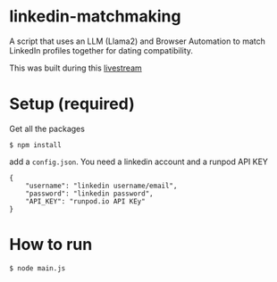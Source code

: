 # linkedin-matchmaking
A script that uses an LLM (Llama2) and Browser Automation to match LinkedIn profiles together for dating compatibility.

This was built during this [livestream](https://youtube.com/live/_xt2F8rR8CA)

# Setup (required)
Get all the packages
```
$ npm install
```

add a `config.json`. You need a linkedin account and a runpod API KEY
```
{
	"username": "linkedin username/email",
	"password": "linkedin password",
	"API_KEY": "runpod.io API KEy"
}
```

# How to run
```
$ node main.js
```
